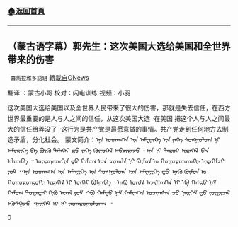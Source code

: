###  [:house:返回首頁](https://github.com/ourhimalayas/txt)
---

## （蒙古语字幕）郭先生：这次美国大选给美国和全世界带来的伤害
` 喜馬拉雅多語組` [轉載自GNews](https://gnews.org/zh-hans/745300/)

翻译 ：蒙古小哥
校对：闪电训练
视频：小羽

这次美国大选给美国以及全世界人民带来了很大的伤害，那就是失去信任，在西方世界最重要的是人与人之间的信任，从这次美国大选 ᠂在美国 把这个人与人之间最大的信任给弄没了 ᠂这行为是共产党是最愿意做的事情。共产党走到任何地方去制造矛盾，分化社会。
蒙文简介：ᠡᠨᠡ ᠤᠳᠠᠭ᠎ᠠ ᠢᠨ ᠠᠮᠧᠷᠢᠺᠠ ᠢᠨ ᠶᠡᠬᠡ ᠰᠤᠩᠭᠤᠯᠳᠠ ᠨᠢ ᠠᠮᠧᠷᠢᠺᠠ ᠪᠠ ᠪᠦᠬᠦ ᠳᠡᠯᠡᠬᠡᠢ ᠳ᠋ᠥ ᠶᠡᠬᠡ ᠬᠦᠨᠦᠭᠡᠯ ᠠᠪᠴᠢᠷᠠᠵᠤ ᠂ ᠡᠨᠡ ᠨᠢ ᠳᠠᠷᠤᠢ ᠢᠲᠡᠭᠡᠯ  ᠪᠡᠨ ᠠᠯᠳᠠᠪᠠ ᠃ ᠦᠷᠦᠨᠡᠳᠠᠬᠢᠨ ᠳ᠋ᠥ ᠬᠠᠮᠤᠭ ᠤᠨ ᠴᠢᠬᠤᠯᠠ ᠨᠢ ᠬᠦᠮᠦᠨ ᠤ ᠬᠣᠭᠣᠷᠣᠨᠳᠣᠬᠢ ᠢᠲᠡᠭᠡᠮᠵᠢ ᠶᠤᠮ ᠂᠂ᠡᠨᠡ ᠤᠳᠠᠭ᠎ᠠ ᠢᠨ ᠠᠮᠡᠷᠢᠺᠠ ᠢᠨ ᠰᠤᠩᠭᠤᠯᠳᠠ ᠡᠴᠡ ᠠᠮᠧᠷᠢᠺᠠ ᠳ᠋ᠥ ᠡᠨᠡᠬᠦ ᠬᠦᠮᠦᠨ ᠤ ᠬᠣᠭᠣᠷᠣᠨᠲᠣᠬᠢ ᠢᠲᠡᠭᠡᠯ ᠢ ᠦᠭᠡᠢ ᠪᠣᠯᠭᠠᠪᠠ ᠂ ᠡᠨᠡᠬᠦ ᠦᠢᠯᠡ ᠠᠵᠢᠯᠯᠠᠭ᠎ᠠ ᠨᠢ ᠡᠪ ᠬᠠᠮᠲᠤ ᠨᠠᠮ ᠬᠠᠮᠤᠭ ᠳᠤᠷᠠᠲᠠᠢ ᠬᠢᠬᠦ ᠠᠵᠢᠯ ᠶᠤᠮ ᠂ᠡᠪ ᠬᠠᠮᠲᠣ ᠨᠠᠮ ᠬᠠᠮᠢᠭ᠎ᠠ ᠣᠴᠢᠭᠰᠠᠨ ᠴᠤ᠌ ᠨᠡᠢᠭᠡᠮ ᠳ᠋ᠥ ᠵᠦᠷᠢᠴᠡᠯ ᠡᠭᠦᠰᠭᠡᠵᠤ ᠂ᠨᠡᠢᠭᠡᠮ ᠢ ᠨᠢ ᠵᠠᠳᠠᠷᠤᠭᠤᠯᠳᠠᠭ ᠃

0
